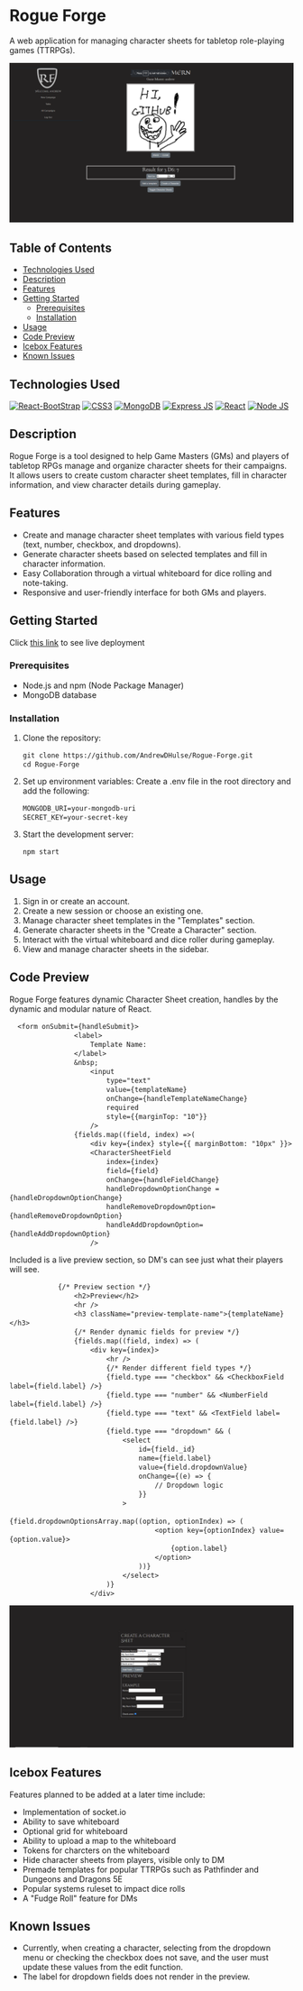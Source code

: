 # Rogue Forge

A web application for managing character sheets for tabletop role-playing games (TTRPGs).

![ScreenShot of Campaign Page](./public/screen1.png)

## Table of Contents

- [Technologies Used](#technologies-used)
- [Description](#description)
- [Features](#features)
- [Getting Started](#getting-started)
  - [Prerequisites](#prerequisites)
  - [Installation](#installation)
- [Usage](#usage)
- [Code Preview](#code-preview)
- [Icebox Features](#icebox-features)
- [Known Issues](#known-issues)

## Technologies Used

[![React-BootStrap](https://img.shields.io/badge/Bootstrap-563D7C?style=for-the-badge&logo=bootstrap&logoColor=white)](https://react-bootstrap.netlify.app/)
[![CSS3](https://img.shields.io/badge/CSS3-1572B6?style=for-the-badge&logo=css3&logoColor=white)](https://www.w3.org/Style/CSS/)
[![MongoDB](https://img.shields.io/badge/MongoDB-4EA94B?style=for-the-badge&logo=mongodb&logoColor=white)](https://www.mongodb.com/)
[![Express JS](https://img.shields.io/badge/Express%20js-000000?style=for-the-badge&logo=express&logoColor=white)](https://expressjs.com/)
[![React](https://img.shields.io/badge/React-20232A?style=for-the-badge&logo=react&logoColor=61DAFB)](https://react.dev/)
[![Node JS](https://img.shields.io/badge/Node%20js-339933?style=for-the-badge&logo=nodedotjs&logoColor=white)](https://nodejs.org/en)

## Description

Rogue Forge is a tool designed to help Game Masters (GMs) and players of tabletop RPGs manage and organize character sheets for their campaigns. It allows users to create custom character sheet templates, fill in character information, and view character details during gameplay.

## Features

- Create and manage character sheet templates with various field types (text, number, checkbox, and dropdowns).
- Generate character sheets based on selected templates and fill in character information.
- Easy Collaboration through a virtual whiteboard for dice rolling and note-taking.
- Responsive and user-friendly interface for both GMs and players.

## Getting Started
Click <a href=https://rogueforge-2c9bd98b583a.herokuapp.com>this link</a> to see live deployment
### Prerequisites

- Node.js and npm (Node Package Manager)
- MongoDB database

### Installation

1. Clone the repository:

   ```
   git clone https://github.com/AndrewDHulse/Rogue-Forge.git
   cd Rogue-Forge
   ```
2. Set up environment variables:
    Create a .env file in the root directory and add the following:
    ```
    MONGODB_URI=your-mongodb-uri
    SECRET_KEY=your-secret-key
    ```
3. Start the development server:
    ```
    npm start
    ```
## Usage

1. Sign in or create an account.
2. Create a new session or choose an existing one.
3. Manage character sheet templates in the "Templates" section.
4. Generate character sheets in the "Create a Character" section.
5. Interact with the virtual whiteboard and dice roller during gameplay.
6. View and manage character sheets in the sidebar.

## Code Preview
Rogue Forge features dynamic Character Sheet creation, handles by the dynamic and modular nature of React. 
```
  <form onSubmit={handleSubmit}>
                <label>
                    Template Name: 
                </label>
                &nbsp;
                    <input
                        type="text"
                        value={templateName}
                        onChange={handleTemplateNameChange}
                        required
                        style={{marginTop: "10"}}
                    />
                {fields.map((field, index) =>(
                    <div key={index} style={{ marginBottom: "10px" }}>
                    <CharacterSheetField
                        index={index}
                        field={field}
                        onChange={handleFieldChange}
                        handleDropdownOptionChange ={handleDropdownOptionChange}
                        handleRemoveDropdownOption={handleRemoveDropdownOption}
                        handleAddDropdownOption={handleAddDropdownOption}
                    />
```
Included is a live preview section, so DM's can see just what their players will see.
```
            {/* Preview section */}
                <h2>Preview</h2>
                <hr />
                <h3 className="preview-template-name">{templateName}</h3>
                {/* Render dynamic fields for preview */}
                {fields.map((field, index) => (
                    <div key={index}>
                        <hr />
                        {/* Render different field types */}
                        {field.type === "checkbox" && <CheckboxField label={field.label} />}
                        {field.type === "number" && <NumberField label={field.label} />}
                        {field.type === "text" && <TextField label={field.label} />}
                        {field.type === "dropdown" && (
                            <select
                                id={field._id}
                                name={field.label}
                                value={field.dropdownValue}
                                onChange={(e) => {
                                    // Dropdown logic
                                }}
                            >
                                {field.dropdownOptionsArray.map((option, optionIndex) => (
                                    <option key={optionIndex} value={option.value}>
                                        {option.label}
                                    </option>
                                ))}
                            </select>
                        )}
                    </div>
```
![Screenshot of dynamic character sheet template creator](./public/screen2.png)

## Icebox Features 

Features planned to be added at a later time include:
- Implementation of socket.io
- Ability to save whiteboard
- Optional grid for whiteboard
- Ability to upload a map to the whiteboard
- Tokens for charcters on the whiteboard
- Hide character sheets from players, visible only to DM
- Premade templates for popular TTRPGs such as Pathfinder and Dungeons and Dragons 5E
- Popular systems ruleset to impact dice rolls
- A "Fudge Roll" feature for DMs



## Known Issues

- Currently, when creating a character, selecting from the dropdown menu or checking the checkbox does not save, and the user must update these values from the edit function.
- The label for dropdown fields does not render in the preview. 
